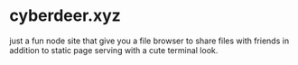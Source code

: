 # cyberdeer.xyz

just a fun node site that give you a file browser to share files with friends in addition to static page serving with a cute terminal look.
